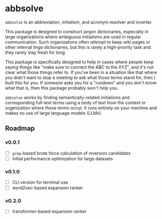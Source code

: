 # abbsolve

`abbsolve` is an abbreviation, initialism, and acronym resolver and
inverter.

This package is designed to construct jargon dictionaries, especially
in large organizations where ambiguous initialisms are used in regular
communication. Such organizations often *attempt* to keep wiki pages
or other internal lingo dictionaries, but this is rarely a
high-priority task and they rarely stay fresh for long.

This package is specifically designed to help in cases where people
keep saying things like "make sure to connect the ABC to the XYZ", and
it's not clear what those things refer to. If you've been in a
situation like that where you didn't want to stop a meeting to ask
what those terms stand for, then I built this for you. If someone asks
you for a "rundown" and you don't know what that is, then this package
probably won't help you.

`abbsolve` works by finding semantically-related initialisms and
corresponding full-text terms using a body of text from the context or
organization where those terms occur. It runs entirely on your machine
and makes no use of large language models (LLMs).


## Roadmap

### v0.0.1
- [ ] `grep`-based brute force calculation of inversion candidates
- [ ] initial performance optimization for large datasets

### v0.1.0
- [ ] CLI version for terminal use
- [ ] word2vec-based expansion ranker

### v0.2.0
- [ ] transformer-based expansion ranker